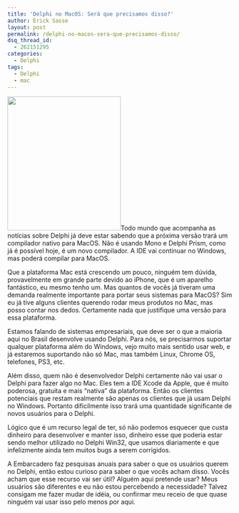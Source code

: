 ```yaml
---
title: 'Delphi no MacOS: Será que precisamos disso?'
author: Erick Sasse
layout: post
permalink: /delphi-no-macos-sera-que-precisamos-disso/
dsq_thread_id:
  - 262151295
categories:
  - Delphi
tags:
  - Delphi
  - mac
---
```

[<img class="alignright size-full wp-image-936" title="Apple Store na quinta avenida de Nova York." src="http://www.ericksasse.com.br/wp-content/uploads/2010/01/2006-06-New-York-073.jpg" alt="" width="254" height="300" />][1]Todo mundo que acompanha as notícias sobre Delphi já deve estar sabendo que a próxima versão trará um compilador nativo para MacOS. Não é usando Mono e Delphi Prism, como já é possível hoje, é um novo compilador. A IDE vai continuar no Windows, mas poderá compilar para MacOS.

Que a plataforma Mac está crescendo um pouco, ninguém tem dúvida, provavelmente em grande parte devido ao iPhone, que é um aparelho fantástico, eu mesmo tenho um. Mas quantos de vocês já tiveram uma demanda realmente importante para portar seus sistemas para MacOS? Sim eu já tive alguns clientes querendo rodar meus produtos no Mac, mas posso contar nos dedos. Certamente nada que justifique uma versão para essa plataforma.

Estamos falando de sistemas empresariais, que deve ser o que a maioria aqui no Brasil desenvolve usando Delphi. Para nós, se precisarmos suportar qualquer plataforma além do Windows, vejo muito mais sentido usar web, e já estaremos suportando não só Mac, mas também Linux, Chrome OS, telefones, PS3, etc.

Além disso, quem não é desenvolvedor Delphi certamente não vai usar o Delphi para fazer algo no Mac. Eles tem a IDE Xcode da Apple, que é muito poderosa, gratuita e mais &#8220;nativa&#8221; da plataforma. Então os clientes potenciais que restam realmente são apenas os clientes que já usam Delphi no Windows. Portanto dificilmente isso trará uma quantidade significante de novos usuários para o Delphi.

Lógico que é um recurso legal de ter, só não podemos esquecer que custa dinheiro para desenvolver e manter isso, dinheiro esse que poderia estar sendo melhor utilizado no Delphi Win32, que usamos diariamente e que infelizmente ainda tem muitos bugs a serem corrigidos.

A Embarcadero faz pesquisas anuais para saber o que os usuários querem no Delphi, então estou curioso para saber o que vocês acham disso. Vocês acham que esse recurso vai ser útil? Alguém aqui pretende usar? Meus usuários são diferentes e eu não estou percebendo a necessidade? Talvez consigam me fazer mudar de idéia, ou confirmar meu receio de que quase ninguém vai usar isso pelo menos por aqui.

 [1]: http://www.ericksasse.com.br/wp-content/uploads/2010/01/2006-06-New-York-073.jpg